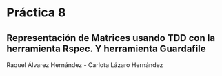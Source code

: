 Práctica 8
=======

Representación de Matrices usando TDD con la herramienta Rspec. Y herramienta Guardafile
----------------------------------------------------------------------------------------
Raquel Álvarez Hernández - Carlota Lázaro Hernández
